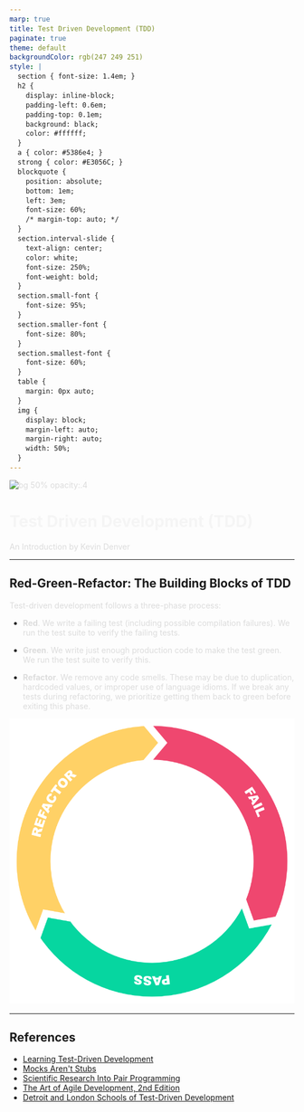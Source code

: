 ```yaml
---
marp: true
title: Test Driven Development (TDD)
paginate: true
theme: default
backgroundColor: rgb(247 249 251)
style: |
  section { font-size: 1.4em; }
  h2 { 
    display: inline-block;
    padding-left: 0.6em;
    padding-top: 0.1em;
    background: black;
    color: #ffffff;
  }
  a { color: #5386e4; }
  strong { color: #E3056C; }
  blockquote {
    position: absolute;
    bottom: 1em;
    left: 3em;
    font-size: 60%;
    /* margin-top: auto; */
  }
  section.interval-slide {
    text-align: center;
    color: white;
    font-size: 250%;
    font-weight: bold;
  }
  section.small-font {
    font-size: 95%;
  }
  section.smaller-font {
    font-size: 80%;
  }
  section.smallest-font {
    font-size: 60%;
  }
  table {
    margin: 0px auto;
  }
  img {
    display: block;
    margin-left: auto;
    margin-right: auto;
    width: 50%;
  }
---
```


<!-- _backgroundColor: #222222 -->
<!-- _paginate: false -->
<!-- _footer: June 2022 -->

<style scoped>
  h1 { color: #F5F5F5; }
  p { color: #DCDCDC; }
</style>

![bg 50% opacity:.4](https://cdn.jsdelivr.net/npm/@fortawesome/fontawesome-free@6.1.1/svgs/solid/laptop-code.svg)

# Test Driven Development (TDD)

An Introduction by Kevin Denver

---

## Red-Green-Refactor: The Building Blocks of TDD

Test-driven development follows a three-phase process:

* **Red**. We write a failing test (including possible compilation failures). We run the test suite to verify the failing tests.

* **Green**. We write just enough production code to make the test green. We run the test suite to verify this.

* **Refactor**. We remove any code smells. These may be due to duplication, hardcoded values, or improper use of language idioms. If we break any tests during refactoring, we prioritize getting them back to green before exiting this phase.

![bg right 75%](./assets/TDD.png)

---

## References
<!-- _class: small-font -->

* [Learning Test-Driven Development][1]
* [Mocks Aren't Stubs][2]
* [Scientific Research Into Pair Programming][3]
* [The Art of Agile Development, 2nd Edition][4]
* [Detroit and London Schools of Test-Driven Development][5]

[1]: https://learning.oreilly.com/library/view/learning-test-driven-development/9781098106461/
[2]: https://martinfowler.com/articles/mocksArentStubs.html
[3]: https://tuple.app/pair-programming-guide/scientific-research-into-pair-programming
[4]: https://learning.oreilly.com/library/view/the-art-of/9781492080688/
[5]: https://blog.devgenius.io/detroit-and-london-schools-of-test-driven-development-3d2f8dca71e5
